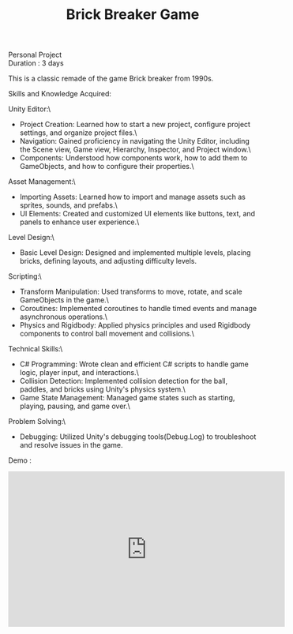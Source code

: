 ﻿---
title: Brick Breaker Game
publishDate: 2023-10-02 00:00:00
img: /nadirniodil.github.io/assets/Brick-breaker.jpg
description: |
   
 
  
---
Personal Project\
Duration : 3 days

This is a classic remade of the game Brick breaker from 1990s.

Skills and Knowledge Acquired:

Unity Editor:\
- Project Creation: Learned how to start a new project, configure project settings, and organize project files.\
- Navigation: Gained proficiency in navigating the Unity Editor, including the Scene view, Game view, Hierarchy, Inspector, and Project window.\
- Components: Understood how components work, how to add them to GameObjects, and how to configure their properties.\

Asset Management:\
- Importing Assets: Learned how to import and manage assets such as sprites, sounds, and prefabs.\
- UI Elements: Created and customized UI elements like buttons, text, and panels to enhance user experience.\

Level Design:\
- Basic Level Design: Designed and implemented multiple levels, placing bricks, defining layouts, and adjusting difficulty levels.

Scripting:\
- Transform Manipulation: Used transforms to move, rotate, and scale GameObjects in the game.\
- Coroutines: Implemented coroutines to handle timed events and manage asynchronous operations.\
- Physics and Rigidbody: Applied physics principles and used Rigidbody components to control ball movement and collisions.\

Technical Skills:\
- C# Programming: Wrote clean and efficient C# scripts to handle game logic, player input, and interactions.\
- Collision Detection: Implemented collision detection for the ball, paddles, and bricks using Unity's physics system.\
- Game State Management: Managed game states such as starting, playing, pausing, and game over.\

Problem Solving:\
- Debugging: Utilized Unity's debugging tools(Debug.Log) to troubleshoot and resolve issues in the game.


Demo :
<iframe width="560" height="315" src="https://www.youtube.com/embed/SZH8ALFxjts?si=J_Lhazrrh-RH6Cdx" title="YouTube video player" frameborder="0" allow="accelerometer; autoplay; clipboard-write; encrypted-media; gyroscope; picture-in-picture; web-share" referrerpolicy="strict-origin-when-cross-origin" allowfullscreen></iframe>
